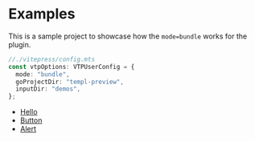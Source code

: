 # Examples

This is a sample project to showcase how the `mode=bundle` works for the plugin.

```ts
//./vitepress/config.mts
const vtpOptions: VTPUserConfig = {
  mode: "bundle",
  goProjectDir: "templ-preview",
  inputDir: "demos",
};
```

- [Hello](hello)
- [Button](button)
- [Alert](alert)
